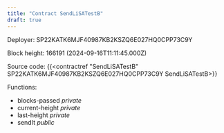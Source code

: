 ```yaml
---
title: "Contract SendLiSATestB"
draft: true
---
```

Deployer: SP22KATK6MJF40987KB2KSZQ6E027HQ0CPP73C9Y


 



Block height: 166191 (2024-09-16T11:11:45.000Z)

Source code: {{<contractref "SendLiSATestB" SP22KATK6MJF40987KB2KSZQ6E027HQ0CPP73C9Y SendLiSATestB>}}

Functions:

* blocks-passed _private_
* current-height _private_
* last-height _private_
* sendIt _public_
